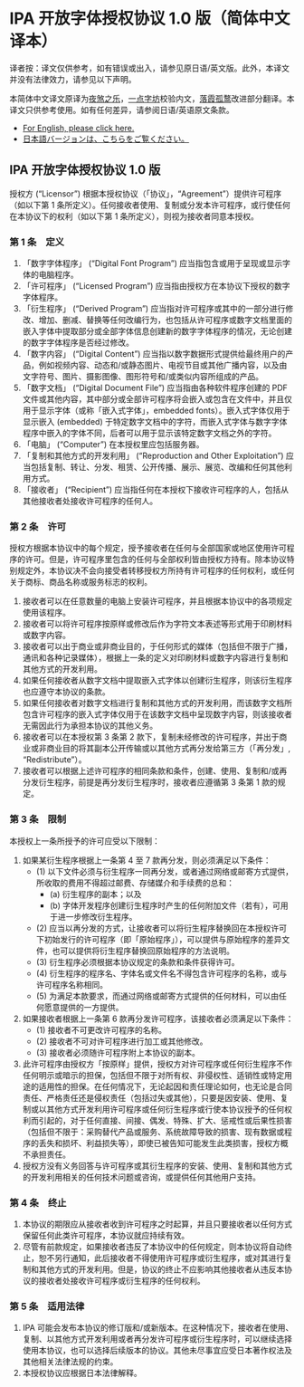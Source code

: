 # IPA 开放字体授权协议 1.0 版（简体中文译本）

译者按：译文仅供参考，如有错误或出入，请参见原日语/英文版。此外，本译文并没有法律效力，请参见以下声明。

本简体中文译文原译为[夜煞之乐](https://github.com/NightFurySL2001)，[一点字坊](https://github.com/ichitenfont)校验内文，[落霞孤鹜](https://github.com/lxgw)改进部分翻译。本译文只供参考使用。如有任何差异，请参阅日语/英语原文条款。

* [For English, please click here.](LICENSE.md/#ipa-font-license-agreement-v10)
* [日本語バージョンは、こちらをご覧ください。](LICENSE.md)

## IPA 开放字体授权协议 1.0 版

授权方 (“Licensor”) 根据本授权协议（「协议」，“Agreement”）提供许可程序（如以下第 1 条所定义）。任何接收者使用、复制或分发本许可程序，或行使任何在本协议下的权利（如以下第 1 条所定义），则视为接收者同意本授权。

### 第 1 条　定义
1. 「数字字体程序」 (“Digital Font Program”) 应当指包含或用于呈现或显示字体的电脑程序。
2. 「许可程序」 (“Licensed Program”) 应当指由授权方在本协议下授权的数字字体程序。
3. 「衍生程序」 (“Derived Program”) 应当指对许可程序或其中的一部分进行修改、增加、删减、替换等任何改编行为，也包括从许可程序或数字文档里面的嵌入字体中提取部分或全部字体信息创建新的数字字体程序的情况，无论创建的数字字体程序是否经过修改。
4. 「数字内容」 (“Digital Content”) 应当指以数字数据形式提供给最终用户的产品，例如视频内容、动态和/或静态图片、电视节目或其他广播内容，以及由文字符号、图片、摄影图像、图形符号和/或类似内容所组成的产品。
5. 「数字文档」 (“Digital Document File”) 应当指由各种软件程序创建的 PDF 文件或其他内容，其中部分或全部许可程序将会嵌入或包含在文件中，并且仅用于显示字体（或称「嵌入式字体」，embedded fonts）。嵌入式字体仅用于显示嵌入 (embedded) 于特定数字文档中的字符，而嵌入式字体与数字字体程序中嵌入的字体不同，后者可以用于显示该特定数字文档之外的字符。
6. 「电脑」 (“Computer”) 在本授权里应包括服务器。
7. 「复制和其他方式的开发利用」 (“Reproduction and Other Exploitation”) 应当包括复制、转让、分发、租赁、公开传播、展示、展览、改编和任何其他利用方式。
8. 「接收者」 (“Recipient”) 应当指任何在本授权下接收许可程序的人，包括从其他接收者处接收许可程序的任何人。

### 第 2 条　许可
授权方根据本协议中的每个规定，授予接收者在任何与全部国家或地区使用许可程序的许可。但是，许可程序里包含的任何与全部权利皆由授权方持有。除本协议特别规定外，本协议决不会向接受者转移授权方所持有许可程序的任何权利，或任何关于商标、商品名称或服务标志的权利。
1. 接收者可以在任意数量的电脑上安装许可程序，并且根据本协议中的各项规定使用该程序。
2. 接收者可以将许可程序按原样或修改后作为字符文本表述等形式用于印刷材料或数字内容。
3. 接收者可以出于商业或非商业目的，于任何形式的媒体（包括但不限于广播，通讯和各种记录媒体），根据上一条的定义对印刷材料或数字内容进行复制和其他方式的开发利用。
4. 如果任何接收者从数字文档中提取嵌入式字体以创建衍生程序，则该衍生程序也应遵守本协议的条款。
5. 如果任何接收者对数字文档进行复制和其他方式的开发利用，而该数字文档所包含许可程序的嵌入式字体仅用于在该数字文档中呈现数字内容，则该接收者无需因此行为承担本协议的其他义务。
6. 接收者可以在本授权第 3 条第 2 款下，复制未经修改的许可程序，并出于商业或非商业目的将其副本公开传输或以其他方式再分发给第三方（「再分发」, “Redistribute”）。
7. 接收者可以根据上述许可程序的相同条款和条件，创建、使用、复制和/或再分发衍生程序，前提是再分发衍生程序时，接收者应遵循第 3 条第 1 款的规定。

### 第 3 条　限制
本授权上一条所授予的许可应受以下限制：
1. 如果某衍生程序根据上一条第 4 至 7 款再分发，则必须满足以下条件：
	- (1) 以下文件必须与衍生程序一同再分发，或者通过网络或邮寄方式提供，所收取的费用不得超过邮费、存储媒介和手续费的总和：
		- (a) 衍生程序的副本；以及
		- (b) 字体开发程序创建衍生程序时产生的任何附加文件（若有），可用于进一步修改衍生程序。
	- (2) 应当以再分发的方式，让接收者可以将衍生程序替换回在本授权许可下初始发行的许可程序（即「原始程序」），可以提供与原始程序的差异文件，也可以提供将衍生程序替换回原始程序的方法说明。
	- (3) 衍生程序必须根据本协议规定的条款和条件获得许可。
	- (4) 衍生程序的程序名、字体名或文件名不得包含许可程序的名称，或与许可程序名称相同。
	- (5) 为满足本款要求，而通过网络或邮寄方式提供的任何材料，可以由任何愿意提供的一方提供。
2. 如果接收者根据上一条第 6 款再分发许可程序，该接收者必须满足以下条件：
	- (1) 接收者不可更改许可程序的名称。
	- (2) 接收者不可对许可程序进行加工或其他修改。
	- (3) 接收者必须随许可程序附上本协议的副本。
3. 此许可程序由授权方「按原样」提供，授权方对许可程序或任何衍生程序不作任何明示或暗示的担保，包括但不限于对所有权、非侵权性、适销性或特定用途的适用性的担保。在任何情况下，无论起因和责任理论如何，也无论是合同责任、严格责任还是侵权责任（包括过失或其他），只要是因安装、使用、复制或以其他方式开发利用许可程序或任何衍生程序或行使本协议授予的任何权利而引起的，对于任何直接、间接、偶发、特殊、扩大、惩戒性或后果性损害（包括但不限于：采购替代产品或服务、系统故障导致的损害、现有数据或程序的丢失和损坏、利益损失等），即使已被告知可能发生此类损害，授权方概不承担责任。
4. 授权方没有义务回答与许可程序或其衍生程序的安装、使用、复制和其他方式的开发利用相关的任何技术问题或咨询，或提供任何其他用户支持。

### 第 4 条　终止
1. 本协议的期限应从接收者收到许可程序之时起算，并且只要接收者以任何方式保留任何此类许可程序，本协议就应持续有效。
2. 尽管有前款规定，如果接收者违反了本协议中的任何规定，则本协议将自动终止，恕不另行通知，此后接收者不得使用许可程序或衍生程序，或对其进行复制和其他方式的开发利用。但是，协议的终止不应影响其他接收者从违反本协议的接收者处接收许可程序或衍生程序的任何权利。

### 第 5 条　适用法律
1. IPA 可能会发布本协议的修订版和/或新版本。在这种情况下，接收者在使用、复制、以其他方式开发利用或者再分发许可程序或衍生程序时，可以继续选择使用本协议，也可以选择后续版本的协议。其他未尽事宜应受日本著作权法及其他相关法律法规的约束。
2. 本授权协议应根据日本法律解释。
